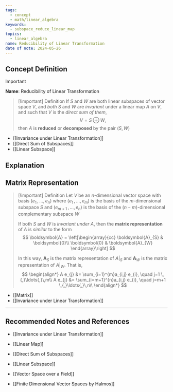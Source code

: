 ```yaml
---
tags:
  - concept
  - math/linear_algebra
keywords:
  - subspace_reduce_linear_map
topics:
  - linear_algebra
name: Reducibility of Linear Transformation
date of note: 2024-05-26
---
```


## Concept Definition

>[!important]
>**Name**: Reducibility of Linear Transformation


>[!important] Definition
>If $S$ and $W$ are both linear subspaces of vector space $V$, and *both* $S$ and $W$ are *invariant* under a linear map $A$ on $V$, and such that $V$ is the *direct sum of them*, 
>$$
>V = S \oplus W,
>$$
>then $A$ is **reduced** or **decomposed** by the pair $(S,W)$

- [[Invariance under Linear Transformation]]
- [[Direct Sum of Subspaces]]
- [[Linear Subspace]]


## Explanation



## Matrix Representation

>[!important] Definition
>Let $V$ be an $n$-dimensional vector space  with basis $(e_{1} \,{,}\ldots{,}\, e_{n})$ where  $(e_{1} \,{,}\ldots{,}\, e_{m})$ is the basis of the $m$-dimensional subspace $S$ and  $(e_{m+1} \,{,}\ldots{,}\, e_{n})$ is the basis of the $(n-m)$-dimensional complementary subspace $W$
>
>If both $S$ and $W$ is *invariant under* $A$, then the **matrix representation** of $A$ is *similar* to the form
>$$
>\boldsymbol{A} = \left[\begin{array}{cc}
>\boldsymbol{A}_{S} &  \boldsymbol{0}\\ 
> \boldsymbol{0} & \boldsymbol{A}_{W}
\end{array}\right]
>$$
>
>In this way,  $\boldsymbol{A}_{S}$ is the matrix representation of $A|_{S}$ and  $\boldsymbol{A}_{W}$ is the matrix representation of $A|_{W}$. That is,
>$$
>\begin{align*}
>A e_{j} &= \sum_{i=1}^{m}a_{i,j} e_{i}, \quad j=1 \,{,}\ldots{,}\,m\\
>A e_{j} &= \sum_{i=m+1}^{n}a_{i,j} e_{i}, \quad j=m+1 \,{,}\ldots{,}\,n\\
\end{align*}
>$$

- [[Matrix]]
- [[Invariance under Linear Transformation]]



-----------
##  Recommended Notes and References

- [[Invariance under Linear Transformation]]
- [[Linear Map]]

- [[Direct Sum of Subspaces]]
- [[Linear Subspace]]
- [[Vector Space over a Field]]


- [[Finite Dimensional Vector Spaces by Halmos]]